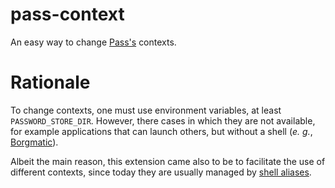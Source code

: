 # pass-context

An easy way to change [Pass's](https://www.passwordstore.org/) contexts.

# Rationale
To change contexts, one must use environment variables, at least
`PASSWORD_STORE_DIR`. However, there cases in which they are not available, for
example applications that can launch others, but without a shell (*e. g.*,
[Borgmatic](https://torsion.org/borgmatic/)).

Albeit the main reason, this extension came also to be to facilitate the use of
different contexts, since today they are usually managed by [shell
aliases](https://wiki.archlinux.org/title/Pass#Advanced_usage).
